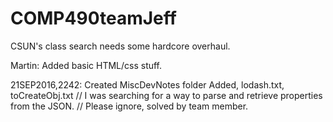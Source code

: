 # COMP490teamJeff
CSUN's class search needs some hardcore overhaul.

Martin:
Added basic HTML/css stuff.

21SEP2016,2242: Created MiscDevNotes folder
	Added, lodash.txt, toCreateObj.txt
	// I was searching for a way to parse and retrieve properties from the JSON.
	// Please ignore, solved by team member.
